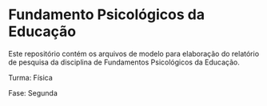 Fundamento Psicológicos da Educação
===================================

Este repositório contém os arquivos de modelo para elaboração do relatório de pesquisa
da disciplina de Fundamentos Psicológicos da Educação.

Turma: Física

Fase: Segunda
